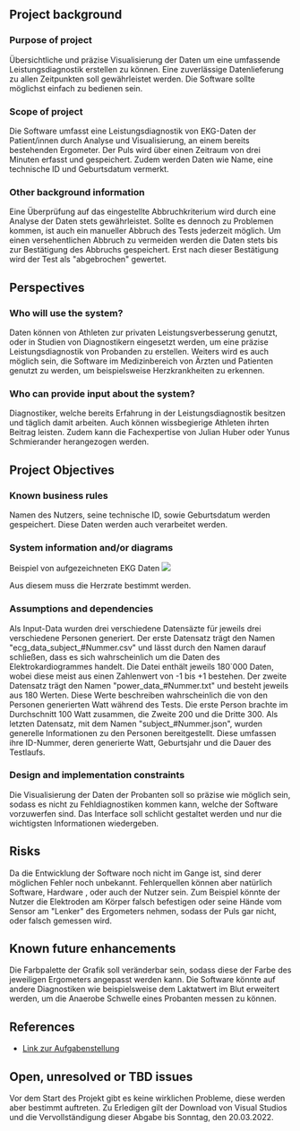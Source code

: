## Project background

### Purpose of project

Übersichtliche und präzise Visualisierung der Daten um eine umfassende Leistungsdiagnostik erstellen zu können. Eine zuverlässige Datenlieferung zu allen Zeitpunkten soll gewährleistet werden. Die Software sollte möglichst einfach zu bedienen sein. 

### Scope of project

Die Software umfasst eine Leistungsdiagnostik von EKG-Daten der Patient/innen durch Analyse und Visualisierung, an einem bereits bestehenden Ergometer. Der Puls wird über einen Zeitraum von drei Minuten erfasst und gespeichert. Zudem werden Daten wie Name, eine technische ID und Geburtsdatum vermerkt.

### Other background information

Eine Überprüfung auf das eingestellte Abbruchkriterium wird durch eine Analyse der Daten stets gewährleistet. Sollte es dennoch zu Problemen kommen, ist auch ein manueller Abbruch des Tests jederzeit möglich. Um einen versehentlichen Abbruch zu vermeiden werden die Daten stets bis zur Bestätigung des Abbruchs gespeichert. Erst nach dieser Bestätigung wird der Test als "abgebrochen" gewertet.

## Perspectives
### Who will use the system?

Daten können von Athleten zur privaten Leistungsverbesserung genutzt, oder in Studien von Diagnostikern eingesetzt werden, um eine präzise Leistungsdiagnostik von Probanden zu erstellen. Weiters wird es auch möglich sein, die Software im Medizinbereich von Ärzten und Patienten genutzt zu werden, um beispielsweise Herzkrankheiten zu erkennen.

### Who can provide input about the system?

Diagnostiker, welche bereits Erfahrung in der Leistungsdiagnostik besitzen und täglich damit arbeiten. Auch können wissbegierige Athleten ihrten Beitrag leisten. Zudem kann die Fachexpertise von Julian Huber oder Yunus Schmierander herangezogen werden.


## Project Objectives
### Known business rules

Namen des Nutzers, seine technische ID, sowie Geburtsdatum werden gespeichert. Diese Daten werden auch verarbeitet werden. 

### System information and/or diagrams

Beispiel von aufgezeichneten EKG Daten
![](ekg_example.png)

Aus diesem muss die Herzrate bestimmt werden.

### Assumptions and dependencies

Als Input-Data wurden drei verschiedene Datensäzte für jeweils drei verschiedene Personen generiert. Der erste Datensatz trägt den Namen "ecg_data_subject_#Nummer.csv" und lässt durch den Namen darauf schließen, dass es sich wahrscheinlich um die Daten des Elektrokardiogrammes handelt. Die Datei enthält jeweils 180`000 Daten, wobei diese meist aus einen Zahlenwert von -1 bis +1 bestehen.
Der zweite Datensatz trägt den Namen "power_data_#Nummer.txt" und besteht jeweils aus 180 Werten. Diese Werte beschreiben wahrscheinlich die von den Personen generierten Watt während des Tests. Die erste Person brachte im Durchschnitt 100 Watt zusammen, die Zweite 200 und die Dritte 300.
Als letzten Datensatz, mit dem Namen "subject_#Nummer.json", wurden generelle Informationen zu den Personen bereitgestellt. Diese umfassen ihre ID-Nummer, deren generierte Watt, Geburtsjahr und die Dauer des Testlaufs.

### Design and implementation constraints

Die Visualisierung der Daten der Probanten soll so präzise wie möglich sein, sodass es nicht zu Fehldiagnostiken kommen kann, welche der Software vorzuwerfen sind. Das Interface soll schlicht gestaltet werden und nur die wichtigsten Informationen wiedergeben.

## Risks

Da die Entwicklung der Software noch nicht im Gange ist, sind derer möglichen Fehler noch unbekannt. Fehlerquellen können aber natürlich Software, Hardware , oder auch der Nutzer sein. Zum Beispiel könnte der Nutzer die Elektroden am Körper falsch befestigen oder seine Hände vom Sensor am "Lenker" des Ergometers nehmen, sodass der Puls gar nicht, oder falsch gemessen wird.

## Known future enhancements

Die Farbpalette der Grafik soll veränderbar sein, sodass diese der Farbe des jeweiligen Ergometers angepasst werden kann. Die Software könnte auf andere Diagnostiken wie beispielsweise dem Laktatwert im Blut erweitert werden, um die Anaerobe Schwelle eines Probanten messen zu können.

## References

- [Link zur Aufgabenstellung](tbd)

## Open, unresolved or TBD issues

Vor dem Start des Projekt gibt es keine wirklichen Probleme, diese werden aber bestimmt auftreten. Zu Erledigen gilt der Download von Visual Studios und die Vervollständigung dieser Abgabe bis Sonntag, den 20.03.2022.
